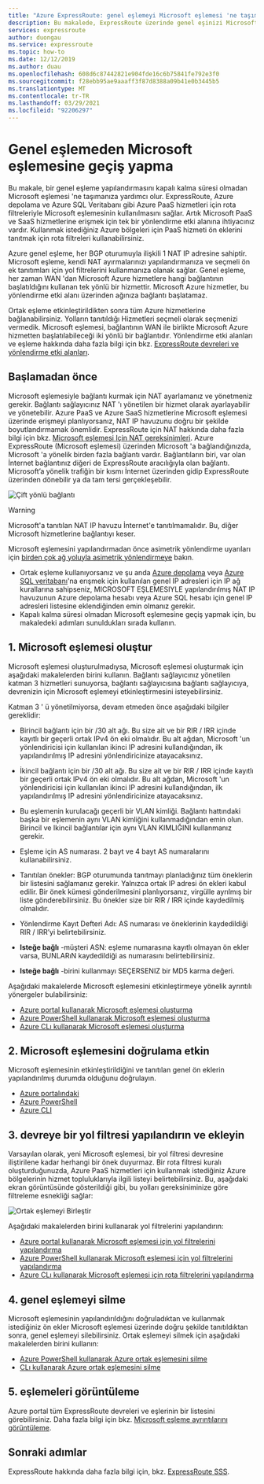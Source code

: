 ```yaml
---
title: "Azure ExpressRoute: genel eşlemeyi Microsoft eşlemesi 'ne taşıma"
description: Bu makalede, ExpressRoute üzerinde genel eşinizi Microsoft eşlemesi 'ne taşıma adımları gösterilmektedir.
services: expressroute
author: duongau
ms.service: expressroute
ms.topic: how-to
ms.date: 12/12/2019
ms.author: duau
ms.openlocfilehash: 608d6c87442821e904fde16c6b75841fe792e3f0
ms.sourcegitcommit: f28ebb95ae9aaaff3f87d8388a09b41e0b3445b5
ms.translationtype: MT
ms.contentlocale: tr-TR
ms.lasthandoff: 03/29/2021
ms.locfileid: "92206297"
---
```

# <a name="move-a-public-peering-to-microsoft-peering"></a>Genel eşlemeden Microsoft eşlemesine geçiş yapma

Bu makale, bir genel eşleme yapılandırmasını kapalı kalma süresi olmadan Microsoft eşlemesi 'ne taşımanıza yardımcı olur. ExpressRoute, Azure depolama ve Azure SQL Veritabanı gibi Azure PaaS hizmetleri için rota filtreleriyle Microsoft eşlemesinin kullanılmasını sağlar. Artık Microsoft PaaS ve SaaS hizmetlerine erişmek için tek bir yönlendirme etki alanına ihtiyacınız vardır. Kullanmak istediğiniz Azure bölgeleri için PaaS hizmeti ön eklerini tanıtmak için rota filtreleri kullanabilirsiniz.

Azure genel eşleme, her BGP oturumuyla ilişkili 1 NAT IP adresine sahiptir. Microsoft eşleme, kendi NAT ayırmalarınızı yapılandırmanıza ve seçmeli ön ek tanıtımları için yol filtrelerini kullanmanıza olanak sağlar. Genel eşleme, her zaman WAN 'dan Microsoft Azure hizmetlere hangi bağlantının başlatıldığını kullanan tek yönlü bir hizmettir. Microsoft Azure hizmetler, bu yönlendirme etki alanı üzerinden ağınıza bağlantı başlatamaz.

Ortak eşleme etkinleştirildikten sonra tüm Azure hizmetlerine bağlanabilirsiniz. Yolların tanıtıldığı Hizmetleri seçmeli olarak seçmenizi vermedik. Microsoft eşlemesi, bağlantının WAN ile birlikte Microsoft Azure hizmetten başlatılabileceği iki yönlü bir bağlantıdır. Yönlendirme etki alanları ve eşleme hakkında daha fazla bilgi için bkz. [ExpressRoute devreleri ve yönlendirme etki alanları](expressroute-circuit-peerings.md).

## <a name="before-you-begin"></a><a name="before"></a>Başlamadan önce

Microsoft eşlemesiyle bağlantı kurmak için NAT ayarlamanız ve yönetmeniz gerekir. Bağlantı sağlayıcınız NAT 'ı yönetilen bir hizmet olarak ayarlayabilir ve yönetebilir. Azure PaaS ve Azure SaaS hizmetlerine Microsoft eşlemesi üzerinde erişmeyi planlıyorsanız, NAT IP havuzunu doğru bir şekilde boyutlandırmamak önemlidir. ExpressRoute için NAT hakkında daha fazla bilgi için bkz. [Microsoft eşlemesi Için NAT gereksinimleri](expressroute-nat.md#nat-requirements-for-microsoft-peering). Azure ExpressRoute (Microsoft eşlemesi) üzerinden Microsoft 'a bağlandığınızda, Microsoft 'a yönelik birden fazla bağlantı vardır. Bağlantıların biri, var olan İnternet bağlantınız diğeri de ExpressRoute aracılığıyla olan bağlantı. Microsoft’a yönelik trafiğin bir kısmı İnternet üzerinden gidip ExpressRoute üzerinden dönebilir ya da tam tersi gerçekleşebilir.

![Çift yönlü bağlantı](./media/how-to-move-peering/bidirectional-connectivity.jpg)

> [!Warning]
> Microsoft'a tanıtılan NAT IP havuzu İnternet'e tanıtılmamalıdır. Bu, diğer Microsoft hizmetlerine bağlantıyı keser.

Microsoft eşlemesini yapılandırmadan önce asimetrik yönlendirme uyarıları için [birden çok ağ yoluyla asimetrik yönlendirmeye](./expressroute-asymmetric-routing.md) bakın.

* Ortak eşleme kullanıyorsanız ve şu anda [Azure depolama](../storage/common/storage-network-security.md) veya [Azure SQL veritabanı](../azure-sql/database/vnet-service-endpoint-rule-overview.md)'na erışmek için kullanılan genel IP adresleri için IP ağ kurallarına sahipseniz, MICROSOFT EŞLEMESIYLE yapılandırılmış NAT IP havuzunun Azure depolama hesabı veya Azure SQL hesabı için genel IP adresleri listesine eklendiğinden emin olmanız gerekir.<br>
* Kapalı kalma süresi olmadan Microsoft eşlemesine geçiş yapmak için, bu makaledeki adımları sunuldukları sırada kullanın.

## <a name="1-create-microsoft-peering"></a><a name="create"></a>1. Microsoft eşlemesi oluştur

Microsoft eşlemesi oluşturulmadıysa, Microsoft eşlemesi oluşturmak için aşağıdaki makalelerden birini kullanın. Bağlantı sağlayıcınız yönetilen katman 3 hizmetleri sunuyorsa, bağlantı sağlayıcısına bağlantı sağlayıcıya, devrenizin için Microsoft eşlemeyi etkinleştirmesini isteyebilirsiniz.

Katman 3 ' ü yönetilmiyorsa, devam etmeden önce aşağıdaki bilgiler gereklidir:

* Birincil bağlantı için bir /30 alt ağı. Bu size ait ve bir RIR / IRR içinde kayıtlı bir geçerli ortak IPv4 ön eki olmalıdır. Bu alt ağdan, Microsoft 'un yönlendiricisi için kullanılan ikinci IP adresini kullandığından, ilk yapılandırılmış IP adresini yönlendiricinize atayacaksınız.<br>
* İkincil bağlantı için bir /30 alt ağı. Bu size ait ve bir RIR / IRR içinde kayıtlı bir geçerli ortak IPv4 ön eki olmalıdır. Bu alt ağdan, Microsoft 'un yönlendiricisi için kullanılan ikinci IP adresini kullandığından, ilk yapılandırılmış IP adresini yönlendiricinize atayacaksınız.<br>
* Bu eşlemenin kurulacağı geçerli bir VLAN kimliği. Bağlantı hattındaki başka bir eşlemenin aynı VLAN kimliğini kullanmadığından emin olun. Birincil ve Ikincil bağlantılar için aynı VLAN KIMLIĞINI kullanmanız gerekir.<br>
* Eşleme için AS numarası. 2 bayt ve 4 bayt AS numaralarını kullanabilirsiniz.<br>
* Tanıtılan önekler: BGP oturumunda tanıtmayı planladığınız tüm öneklerin bir listesini sağlamanız gerekir. Yalnızca ortak IP adresi ön ekleri kabul edilir. Bir önek kümesi gönderilmesini planlıyorsanız, virgülle ayrılmış bir liste gönderebilirsiniz. Bu önekler size bir RIR / IRR içinde kaydedilmiş olmalıdır.<br>
* Yönlendirme Kayıt Defteri Adı: AS numarası ve öneklerinin kaydedildiği RIR / IRR’yi belirtebilirsiniz.

* **Isteğe bağlı** -müşteri ASN: eşleme numarasına kayıtlı olmayan ön ekler varsa, BUNLARıN kaydedildiği as numarasını belirtebilirsiniz.<br>
* **Isteğe bağlı** -birini kullanmayı SEÇERSENIZ bir MD5 karma değeri.

Aşağıdaki makalelerde Microsoft eşlemesini etkinleştirmeye yönelik ayrıntılı yönergeler bulabilirsiniz:

* [Azure portal kullanarak Microsoft eşlemesi oluşturma](expressroute-howto-routing-portal-resource-manager.md#msft)<br>
* [Azure PowerShell kullanarak Microsoft eşlemesi oluşturma](expressroute-howto-routing-arm.md#msft)<br>
* [Azure CLı kullanarak Microsoft eşlemesi oluşturma](howto-routing-cli.md#msft)

## <a name="2-validate-microsoft-peering-is-enabled"></a><a name="validate"></a>2. Microsoft eşlemesini doğrulama etkin

Microsoft eşlemesinin etkinleştirildiğini ve tanıtılan genel ön eklerin yapılandırılmış durumda olduğunu doğrulayın.

* [Azure portalındaki](expressroute-howto-routing-portal-resource-manager.md#getmsft)<br>
* [Azure PowerShell](expressroute-howto-routing-arm.md#getmsft)<br>
* [Azure CLI](howto-routing-cli.md#getmsft)

## <a name="3-configure-and-attach-a-route-filter-to-the-circuit"></a><a name="routefilter"></a>3. devreye bir yol filtresi yapılandırın ve ekleyin

Varsayılan olarak, yeni Microsoft eşlemesi, bir yol filtresi devresine iliştirilene kadar herhangi bir önek duyurmaz. Bir rota filtresi kuralı oluşturduğunuzda, Azure PaaS hizmetleri için kullanmak istediğiniz Azure bölgelerinin hizmet topluluklarıyla ilgili listeyi belirtebilirsiniz. Bu, aşağıdaki ekran görüntüsünde gösterildiği gibi, bu yolları gereksiniminize göre filtreleme esnekliği sağlar:

![Ortak eşlemeyi Birleştir](./media/how-to-move-peering/routefilter.jpg)

Aşağıdaki makalelerden birini kullanarak yol filtrelerini yapılandırın:

* [Azure portal kullanarak Microsoft eşlemesi için yol filtrelerini yapılandırma](how-to-routefilter-portal.md)<br>
* [Azure PowerShell kullanarak Microsoft eşlemesi için yol filtrelerini yapılandırma](how-to-routefilter-powershell.md)<br>
* [Azure CLı kullanarak Microsoft eşlemesi için rota filtrelerini yapılandırma](how-to-routefilter-cli.md)

## <a name="4-delete-the-public-peering"></a><a name="delete"></a>4. genel eşlemeyi silme

Microsoft eşlemesinin yapılandırıldığını doğruladıktan ve kullanmak istediğiniz ön ekler Microsoft eşlemesi üzerinde doğru şekilde tanıtıldıktan sonra, genel eşlemeyi silebilirsiniz. Ortak eşlemeyi silmek için aşağıdaki makalelerden birini kullanın:

* [Azure PowerShell kullanarak Azure ortak eşlemesini silme](about-public-peering.md#powershell)
* [CLı kullanarak Azure ortak eşlemesini silme](about-public-peering.md#cli)
  
## <a name="5-view-peerings"></a><a name="view"></a>5. eşlemeleri görüntüleme
  
Azure portal tüm ExpressRoute devreleri ve eşlerinin bir listesini görebilirsiniz. Daha fazla bilgi için bkz. [Microsoft eşleme ayrıntılarını görüntüleme](expressroute-howto-routing-portal-resource-manager.md#getmsft).

## <a name="next-steps"></a>Sonraki adımlar

ExpressRoute hakkında daha fazla bilgi için, bkz. [ExpressRoute SSS](expressroute-faqs.md).